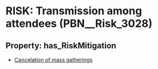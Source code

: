# RISK: __Transmission among attendees__ (PBN__Risk_3028)

## Property: has_RiskMitigation

* [Cancelation of mass gatherings](PBN__Mitigation_1334)


